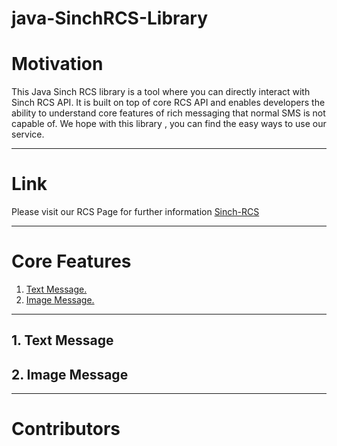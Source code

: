 # java-SinchRCS-Library

# Motivation 

This Java Sinch RCS library is a tool where you can directly interact with Sinch RCS API. It is built on top of core RCS API and enables developers the ability to understand core features of rich messaging that normal SMS is not capable of. We hope with this library , you can find the easy ways to use our service. 

---

# Link
Please visit our RCS Page for further information [Sinch-RCS](https://www.sinch.com/docs/rcs/index.html)

---

# Core Features 
1. [ Text Message. ](#textMessage)
2. [ Image Message. ](#imageMessage)

---

<a name="textMessage"></a>
## 1. Text Message

<a name="imageMessage"></a>
## 2. Image Message


---

# Contributors 

